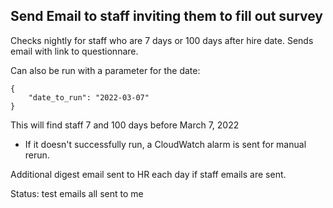 ## Send Email to staff inviting them to fill out survey

Checks nightly for staff who are 7 days or 100 days after hire date.
Sends email with link to questionnare.

Can also be run with a parameter for the date:

    {
        "date_to_run": "2022-03-07"
    }

This will find staff 7 and 100 days before March 7, 2022


- If it doesn't successfully run, a CloudWatch alarm is sent for manual rerun.

Additional digest email sent to HR each day if staff emails are sent.


Status: test emails all sent to me